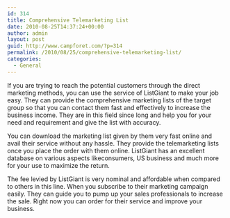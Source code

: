 ```yaml
---
id: 314
title: Comprehensive Telemarketing List
date: 2010-08-25T14:37:24+00:00
author: admin
layout: post
guid: http://www.campforet.com/?p=314
permalink: /2010/08/25/comprehensive-telemarketing-list/
categories:
  - General
---
```

If you are trying to reach the potential customers through the direct marketing methods, you can use the service of ListGiant to make your job easy. They can provide the comprehensive marketing lists of the target group so that you can contact them fast and effectively to increase the business income. They are in this field since long and help you for your need and requirement and give the list with accuracy.

You can download the marketing list given by them very fast online and avail their service without any hassle. They provide the telemarketing lists once you place the order with them online. ListGiant has an excellent database on various aspects likeconsumers, US business and much more for your use to maximize the return.

The fee levied by ListGiant is very nominal and affordable when compared to others in this line. When you subscribe to their marketing campaign easily. They can guide you to pump up your sales professionals to increase the sale. Right now you can order for their service and improve your business.